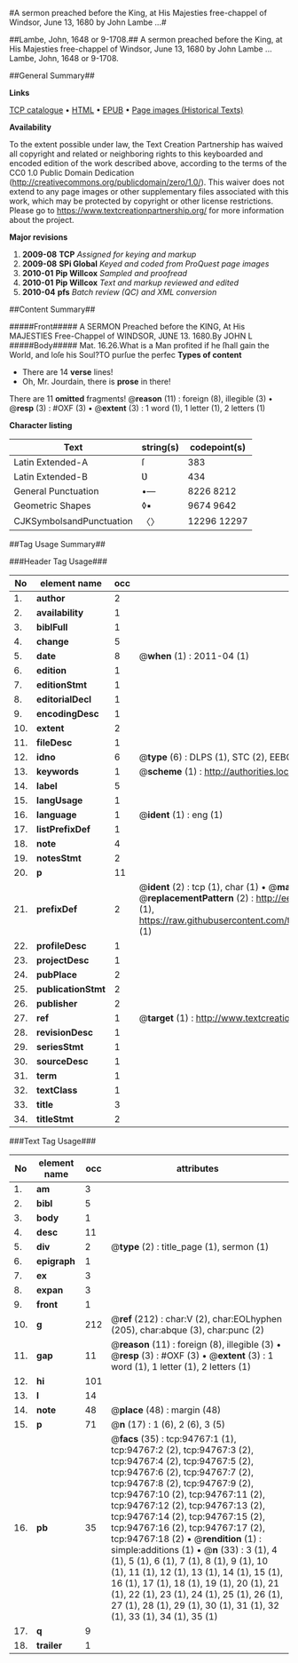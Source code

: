 #A sermon preached before the King, at His Majesties free-chappel of Windsor, June 13, 1680 by John Lambe ...#

##Lambe, John, 1648 or 9-1708.##
A sermon preached before the King, at His Majesties free-chappel of Windsor, June 13, 1680 by John Lambe ...
Lambe, John, 1648 or 9-1708.

##General Summary##

**Links**

[TCP catalogue](http://www.ota.ox.ac.uk/tcp/)  • 
[HTML](http://tei.it.ox.ac.uk/tcp/Texts-HTML/free/A48/A48491.html)  • 
[EPUB](http://tei.it.ox.ac.uk/tcp/Texts-EPUB/free/A48/A48491.epub) • 
[Page images (Historical Texts)](https://historicaltexts.jisc.ac.uk/eebo-12868301e)

**Availability**

To the extent possible under law, the Text Creation Partnership has waived all copyright and related or neighboring rights to this keyboarded and encoded edition of the work described above, according to the terms of the CC0 1.0 Public Domain Dedication (http://creativecommons.org/publicdomain/zero/1.0/). This waiver does not extend to any page images or other supplementary files associated with this work, which may be protected by copyright or other license restrictions. Please go to https://www.textcreationpartnership.org/ for more information about the project.

**Major revisions**

1. __2009-08__ __TCP__ *Assigned for keying and markup*
1. __2009-08__ __SPi Global__ *Keyed and coded from ProQuest page images*
1. __2010-01__ __Pip Willcox__ *Sampled and proofread*
1. __2010-01__ __Pip Willcox__ *Text and markup reviewed and edited*
1. __2010-04__ __pfs__ *Batch review (QC) and XML conversion*

##Content Summary##

#####Front#####
A SERMON Preached before the KING, At His MAJESTIES Free-Chappel of WINDSOR, JƲNE 13. 1680.By JOHN L
#####Body#####
Mat. 16.26.What is a Man profited if he ſhall gain the World, and loſe his Soul?TO purſue the perfec
**Types of content**

  * There are 14 **verse** lines!
  * Oh, Mr. Jourdain, there is **prose** in there!

There are 11 **omitted** fragments! 
 @__reason__ (11) : foreign (8), illegible (3)  •  @__resp__ (3) : #OXF (3)  •  @__extent__ (3) : 1 word (1), 1 letter (1), 2 letters (1)

**Character listing**


|Text|string(s)|codepoint(s)|
|---|---|---|
|Latin Extended-A|ſ|383|
|Latin Extended-B|Ʋ|434|
|General Punctuation|•—|8226 8212|
|Geometric Shapes|◊▪|9674 9642|
|CJKSymbolsandPunctuation|〈〉|12296 12297|

##Tag Usage Summary##

###Header Tag Usage###

|No|element name|occ|attributes|
|---|---|---|---|
|1.|__author__|2||
|2.|__availability__|1||
|3.|__biblFull__|1||
|4.|__change__|5||
|5.|__date__|8| @__when__ (1) : 2011-04 (1)|
|6.|__edition__|1||
|7.|__editionStmt__|1||
|8.|__editorialDecl__|1||
|9.|__encodingDesc__|1||
|10.|__extent__|2||
|11.|__fileDesc__|1||
|12.|__idno__|6| @__type__ (6) : DLPS (1), STC (2), EEBO-CITATION (1), OCLC (1), VID (1)|
|13.|__keywords__|1| @__scheme__ (1) : http://authorities.loc.gov/ (1)|
|14.|__label__|5||
|15.|__langUsage__|1||
|16.|__language__|1| @__ident__ (1) : eng (1)|
|17.|__listPrefixDef__|1||
|18.|__note__|4||
|19.|__notesStmt__|2||
|20.|__p__|11||
|21.|__prefixDef__|2| @__ident__ (2) : tcp (1), char (1)  •  @__matchPattern__ (2) : ([0-9\-]+):([0-9IVX]+) (1), (.+) (1)  •  @__replacementPattern__ (2) : http://eebo.chadwyck.com/downloadtiff?vid=$1&page=$2 (1), https://raw.githubusercontent.com/textcreationpartnership/Texts/master/tcpchars.xml#$1 (1)|
|22.|__profileDesc__|1||
|23.|__projectDesc__|1||
|24.|__pubPlace__|2||
|25.|__publicationStmt__|2||
|26.|__publisher__|2||
|27.|__ref__|1| @__target__ (1) : http://www.textcreationpartnership.org/docs/. (1)|
|28.|__revisionDesc__|1||
|29.|__seriesStmt__|1||
|30.|__sourceDesc__|1||
|31.|__term__|1||
|32.|__textClass__|1||
|33.|__title__|3||
|34.|__titleStmt__|2||


###Text Tag Usage###

|No|element name|occ|attributes|
|---|---|---|---|
|1.|__am__|3||
|2.|__bibl__|5||
|3.|__body__|1||
|4.|__desc__|11||
|5.|__div__|2| @__type__ (2) : title_page (1), sermon (1)|
|6.|__epigraph__|1||
|7.|__ex__|3||
|8.|__expan__|3||
|9.|__front__|1||
|10.|__g__|212| @__ref__ (212) : char:V (2), char:EOLhyphen (205), char:abque (3), char:punc (2)|
|11.|__gap__|11| @__reason__ (11) : foreign (8), illegible (3)  •  @__resp__ (3) : #OXF (3)  •  @__extent__ (3) : 1 word (1), 1 letter (1), 2 letters (1)|
|12.|__hi__|101||
|13.|__l__|14||
|14.|__note__|48| @__place__ (48) : margin (48)|
|15.|__p__|71| @__n__ (17) : 1 (6), 2 (6), 3 (5)|
|16.|__pb__|35| @__facs__ (35) : tcp:94767:1 (1), tcp:94767:2 (2), tcp:94767:3 (2), tcp:94767:4 (2), tcp:94767:5 (2), tcp:94767:6 (2), tcp:94767:7 (2), tcp:94767:8 (2), tcp:94767:9 (2), tcp:94767:10 (2), tcp:94767:11 (2), tcp:94767:12 (2), tcp:94767:13 (2), tcp:94767:14 (2), tcp:94767:15 (2), tcp:94767:16 (2), tcp:94767:17 (2), tcp:94767:18 (2)  •  @__rendition__ (1) : simple:additions (1)  •  @__n__ (33) : 3 (1), 4 (1), 5 (1), 6 (1), 7 (1), 8 (1), 9 (1), 10 (1), 11 (1), 12 (1), 13 (1), 14 (1), 15 (1), 16 (1), 17 (1), 18 (1), 19 (1), 20 (1), 21 (1), 22 (1), 23 (1), 24 (1), 25 (1), 26 (1), 27 (1), 28 (1), 29 (1), 30 (1), 31 (1), 32 (1), 33 (1), 34 (1), 35 (1)|
|17.|__q__|9||
|18.|__trailer__|1||
